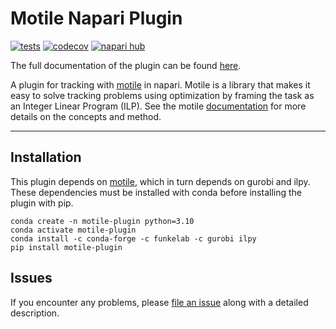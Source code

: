 # Motile Napari Plugin

[![tests](https://github.com/funkelab/motile-napari-plugin/workflows/tests/badge.svg)](https://github.com/funkelab/motile-napari-plugin/actions)
[![codecov](https://codecov.io/gh/funkelab/motile-napari-plugin/branch/main/graph/badge.svg)](https://codecov.io/gh/funkelab/motile-napari-plugin)
[![napari hub](https://img.shields.io/endpoint?url=https://api.napari-hub.org/shields/motile-plugin)](https://napari-hub.org/plugins/motile-plugin)

The full documentation of the plugin can be found [here](https://funkelab.github.io/motile_napari_plugin/).

A plugin for tracking with [motile](https://github.com/funkelab/motile) in napari.
Motile is a library that makes it easy to solve tracking problems using optimization
by framing the task as an Integer Linear Program (ILP).
See the motile [documentation](https://funkelab.github.io/motile)
for more details on the concepts and method.

----------------------------------

## Installation

This plugin depends on [motile](https://github.com/funkelab/motile), which in
turn depends on gurobi and ilpy. These dependencies must be installed with
conda before installing the plugin with pip.

    conda create -n motile-plugin python=3.10
    conda activate motile-plugin
    conda install -c conda-forge -c funkelab -c gurobi ilpy
    pip install motile-plugin

## Issues

If you encounter any problems, please
[file an issue](https://github.com/funkelab/motile-napari-plugin/issues)
along with a detailed description.
